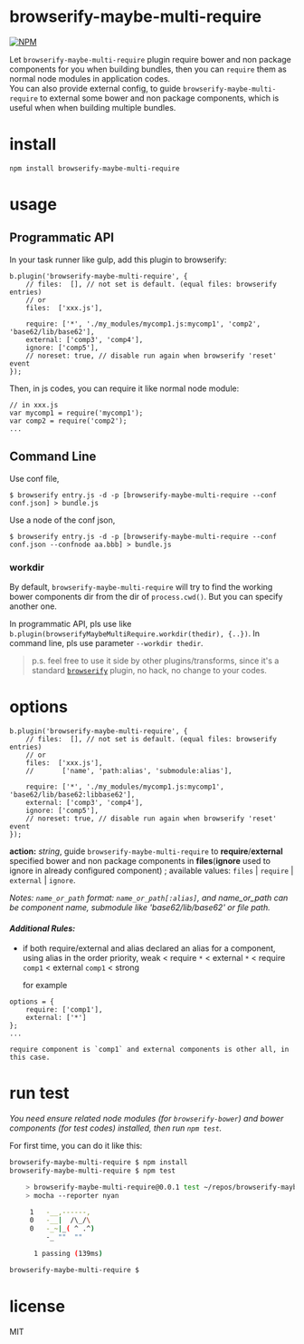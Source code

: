 browserify-maybe-multi-require
================

[![NPM](https://nodei.co/npm/browserify-maybe-multi-require.png)](https://nodei.co/npm/browserify-maybe-multi-require/)

Let `browserify-maybe-multi-require` plugin require bower and non package components for you when building bundles, then you can `require` them as normal node modules in application codes.  
You can also provide external config, to guide `browserify-maybe-multi-require` to external some bower and non package components, which is useful when when building multiple bundles.


# install

```
npm install browserify-maybe-multi-require
```

# usage
## Programmatic API

In your task runner like gulp, add this plugin to browserify:

```
b.plugin('browserify-maybe-multi-require', {
	// files:  [], // not set is default. (equal files: browserify entries)
	// or
	files:  ['xxx.js'],

	require: ['*', './my_modules/mycomp1.js:mycomp1', 'comp2', 'base62/lib/base62'],
	external: ['comp3', 'comp4'],
	ignore: ['comp5'],
	// noreset: true, // disable run again when browserify 'reset' event
});
```

Then, in js codes, you can require it like normal node module:

```
// in xxx.js
var mycomp1 = require('mycomp1');
var comp2 = require('comp2');
...
```

## Command Line

Use conf file,

```shell
$ browserify entry.js -d -p [browserify-maybe-multi-require --conf conf.json] > bundle.js
```

Use a node of the conf json,

```shell
$ browserify entry.js -d -p [browserify-maybe-multi-require --conf conf.json --confnode aa.bbb] > bundle.js
```

### workdir
By default, `browserify-maybe-multi-require` will try to find the working bower components dir from the dir of `process.cwd()`. But you can specify another one.

In programmatic API, pls use like `b.plugin(browserifyMaybeMultiRequire.workdir(thedir), {..})`.
In command line, pls use parameter `--workdir thedir`.


> p.s. feel free to use it side by other plugins/transforms, since it's a standard [`browserify`](https://github.com/substack/node-browserify) plugin, no hack, no change to your codes.

# options

```
b.plugin('browserify-maybe-multi-require', {
	// files:  [], // not set is default. (equal files: browserify entries)
	// or
	files:  ['xxx.js'],
	//       ['name', 'path:alias', 'submodule:alias'],

	require: ['*', './my_modules/mycomp1.js:mycomp1', 'base62/lib/base62:libbase62'],
	external: ['comp3', 'comp4'],
	ignore: ['comp5'],
	// noreset: true, // disable run again when browserify 'reset' event
});
```

**action:** _string_, guide `browserify-maybe-multi-require` to **require**/**external** specified bower and non package components in **files**(**ignore** used to ignore in already configured component)  ; available values: `files` | `require` | `external` | `ignore`.

_Notes: `name_or_path` format: `name_or_path[:alias]`, and name_or_path can be component name, submodule like 'base62/lib/base62' or file path._

#### _Additional Rules:_
- if both require/external and alias declared an alias for a component, using alias in the order priority, weak < require `*` < external `*` < require `comp1` < external `comp1` < strong

	for example
```
options = {
	require: ['comp1'],
	external: ['*']
};
...
```
	require component is `comp1` and external components is other all, in this case.


# run test

_You need ensure related node modules (for `browserify-bower`) and bower components (for test codes) installed, then run `npm test`._

For first time, you can do it like this:

```sh
browserify-maybe-multi-require $ npm install
browserify-maybe-multi-require $ npm test

	> browserify-maybe-multi-require@0.0.1 test ~/repos/browserify-maybe-multi-require
	> mocha --reporter nyan

	 1   -__,------,
	 0   -__|  /\_/\
	 0   -_~|_( ^ .^)
		 -_ ""  ""

	  1 passing (139ms)

browserify-maybe-multi-require $
```

# license

MIT
